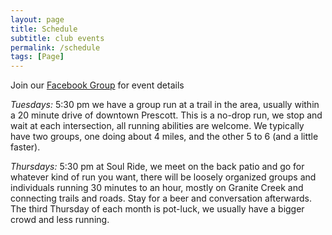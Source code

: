 ```yaml
---
layout: page
title: Schedule
subtitle: club events
permalink: /schedule
tags: [Page]
---
```


Join our [Facebook Group](https://www.facebook.com/groups/1909677022694360/) for
event details

*Tuesdays:* 5:30 pm we have a group run at a trail in the area, usually within a
20 minute drive of downtown Prescott. This is a no-drop run, we stop and wait at
each intersection, all running abilities are welcome. We typically have two
groups, one doing about 4 miles, and the other 5 to 6 (and a little faster).

*Thursdays:* 5:30 pm at Soul Ride, we meet on the back patio and go for whatever
kind of run you want, there will be loosely organized groups and individuals running 30 minutes
to an hour, mostly on Granite Creek and connecting trails and roads. Stay for a
beer and conversation afterwards. The third Thursday of each month is pot-luck, we
usually have a bigger crowd and less running.
